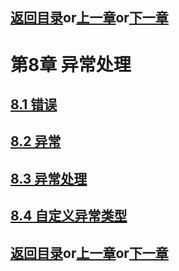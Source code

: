 ## [返回目录][catalogue]or[上一章][pre_chap]or[下一章][next_chap]

# 第8章 异常处理
## [8.1 错误][chap8_1]
## [8.2 异常][chap8_2]
## [8.3 异常处理][chap8_3]
## [8.4 自定义异常类型][chap8_4]





## [返回目录][catalogue]or[上一章][pre_chap]or[下一章][next_chap]
[catalogue]: ./2021-01-21-catalogue.md
[pre_chap]: 2021-01-21-chap7.md
[next_chap]: 2021-01-21-chap9.md
[chap8_1]: chap8/chap8_1_errors.md
[chap8_2]: chap8/chap8_2_exception.md
[chap8_3]: chap8/chap8_3_exception_handling.md
[chap8_4]: chap8/chap8_4_customize_exception.md
